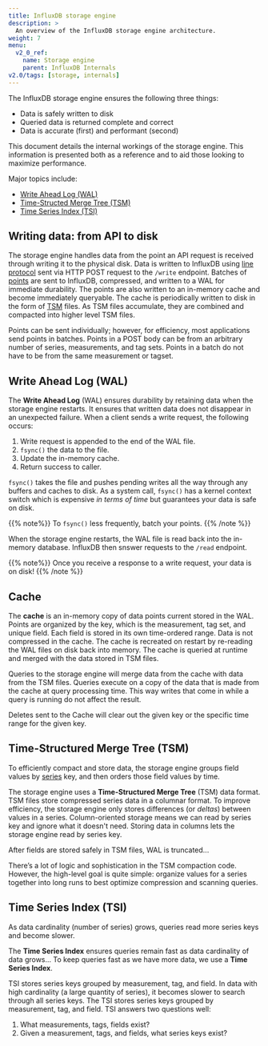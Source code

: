 ```yaml
---
title: InfluxDB storage engine
description: >
  An overview of the InfluxDB storage engine architecture.
weight: 7
menu:
  v2_0_ref:
    name: Storage engine
    parent: InfluxDB Internals
v2.0/tags: [storage, internals]
---
```


The InfluxDB storage engine ensures the following three things:

- Data is safely written to disk
- Queried data is returned complete and correct
- Data is accurate (first) and performant (second)

This document details the internal workings of the storage engine.
This information is presented both as a reference and to aid those looking to maximize performance.

Major topics include:

* [Write Ahead Log (WAL)](#write-ahead-log-wal)
* [Time-Structed Merge Tree (TSM)](#time-structured-merge-tree-tsm)
* [Time Series Index (TSI)](#time-series-index-tsi)

## Writing data: from API to disk

The storage engine handles data from the point an API request is received through writing it to the physical disk.
Data is written to InfluxDB using [line protocol](/v2.0/reference/line-) sent via HTTP POST request to the `/write` endpoint.
Batches of [points](/v2.0/reference/glossary/#point) are sent to InfluxDB, compressed, and written to a WAL for immediate durability.
The points are also written to an in-memory cache and become immediately queryable.
The cache is periodically written to disk in the form of [TSM](#time-structured-merge-tree-tsm) files.
As TSM files accumulate, they are combined and compacted into higher level TSM files.

Points can be sent individually; however, for efficiency, most applications send points in batches.
Points in a POST body can be from an arbitrary number of series, measurements, and tag sets.
Points in a batch do not have to be from the same measurement or tagset.

## Write Ahead Log (WAL)

The **Write Ahead Log** (WAL) ensures durability by retaining data when the storage engine restarts.
It ensures that written data does not disappear in an unexpected failure.
When a client sends a write request, the following occurs:

1. Write request is appended to the end of the WAL file.
2. `fsync()` the data to the file.
3. Update the in-memory cache.
4. Return success to caller.

`fsync()` takes the file and pushes pending writes all the way through any buffers and caches to disk.
As a system call, `fsync()` has a kernel context switch which is expensive _in terms of time_ but guarantees your data is safe on disk.

{{% note%}}
To `fsync()` less frequently, batch your points.
{{% /note %}}

When the storage engine restarts, the WAL file is read back into the in-memory database.
InfluxDB then snswer requests to the `/read` endpoint.

<!-- TODO is this still true? -->
<!-- On the file system, the WAL is made up of sequentially numbered files (`_000001.wal`). -->
<!-- The file numbers are monotonically increasing and referred to as WAL segments. -->
<!-- When a segment reaches 10MB in size, it is closed and a new one is opened. Each WAL segment stores multiple compressed blocks of writes and deletes. -->
<!-- Each entry in the WAL follows a [TLV standard](https://en.wikipedia.org/wiki/Type-length-value) with a single byte representing the type of entry (write or delete), a 4 byte `uint32` for the length of the compressed block, and then the compressed block. -->

{{% note%}}
Once you receive a response to a write request, your data is on disk!
{{% /note %}}

## Cache

The **cache** is an in-memory copy of data points current stored in the WAL.
Points are organized by the key, which is the measurement, tag set, and unique field.
Each field is stored in its own time-ordered range.
Data is not compressed in the cache.
The cache is recreated on restart by re-reading the WAL files on disk back into memory.
The cache is queried at runtime and merged with the data stored in TSM files.

<!-- From Scott: Points are organize by series. -->
<!-- A series key defines the contents of a series and is comprised of a measurement, tag set, and field key. -->

<!-- When the storage engine restarts, WAL files are written to the in-memory cache. -->

Queries to the storage engine will merge data from the cache with data from the TSM files.
Queries execute on a copy of the data that is made from the cache at query processing time.
This way writes that come in while a query is running do not affect the result.

Deletes sent to the Cache will clear out the given key or the specific time range for the given key.

## Time-Structured Merge Tree (TSM)

To efficiently compact and store data,
the storage engine groups field values by [series](/v2.0/reference/key-concepts/data-elements/#series) key,
and then orders those field values by time.

The storage engine uses a **Time-Structured Merge Tree** (TSM) data format.
TSM files store compressed series data in a columnar format.
To improve efficiency, the storage engine only stores differences (or *deltas*) between values in a series.
Column-oriented storage means we can read by series key and ignore what it doesn't need.
Storing data in columns lets the storage engine read by series key.

<!-- TERMS -->
<!-- Some terminology: -->

<!-- - a *series key* is defined by measurement, tag key and value, and field key. -->
<!-- - a *point* is a series key, field value, and timestamp. -->

After fields are stored safely in TSM files, WAL is truncated...
<!-- TODO what next? -->

There’s a lot of logic and sophistication in the TSM compaction code.
However, the high-level goal is quite simple:
organize values for a series together into long runs to best optimize compression and scanning queries.

## Time Series Index (TSI)

As data cardinality (number of series) grows, queries read more series keys and become slower.

The **Time Series Index** ensures queries remain fast as data cardinality of data grows...
To keep queries fast as we have more data, we use a **Time Series Index**.

TSI stores series keys grouped by measurement, tag, and field.
In data with high cardinality (a large quantity of series), it becomes slower to search through all series keys.
The TSI stores series keys grouped by measurement, tag, and field.
TSI answers two questions well:
1) What measurements, tags, fields exist?
2) Given a measurement, tags, and fields, what series keys exist?

<!-- ## Shards -->
<!-- A shard contains: -->
<!--   WAL files -->
<!--   TSM files -->
<!--   TSI files -->
<!-- Shards are time-bounded -->
<!-- Retention policies have properties: duration and shard duration -->
<!-- colder shards get more compacted -->

<!-- =========== QUESTIONS -->
<!-- Which parts of cache and WAL are configurable? -->
<!-- Should we even mention shards? -->

<!-- =========== OTHER -->
<!-- V1 -->
<!-- - FileStore - The FileStore mediates access to all TSM files on disk. -->
<!--   It ensures that TSM files are installed atomically when existing ones are replaced as well as removing TSM files that are no longer used. -->
<!-- - Compactor - The Compactor is responsible for converting less optimized Cache and TSM data into more read-optimized formats. -->
<!--   It does this by compressing series, removing deleted data, optimizing indices and combining smaller files into larger ones. -->
<!-- - Compaction Planner - The Compaction Planner determines which TSM files are ready for a compaction and ensures that multiple concurrent compactions do not interfere with each other. -->
<!-- - Compression - Compression is handled by various Encoders and Decoders for specific data types. -->
<!--   Some encoders are fairly static and always encode the same type the same way; -->
<!--   others switch their compression strategy based on the shape of the data. -->
<!-- - Writers/Readers - Each file type (WAL segment, TSM files, tombstones, etc..) has Writers and Readers for working with the formats. -->
